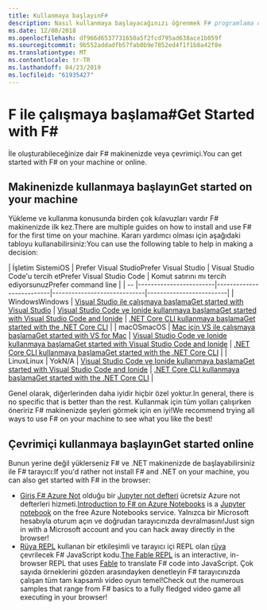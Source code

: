 ```yaml
---
title: Kullanmaya başlayınF#
description: Nasıl kullanmaya başlayacağınızı öğrenmek F# programlama dilidir.
ms.date: 12/08/2018
ms.openlocfilehash: df966d6537731650a5f2fcd795ad638ace1b059f
ms.sourcegitcommit: 9b552addadfb57fab0b9e7852ed4f1f1b8a42f8e
ms.translationtype: MT
ms.contentlocale: tr-TR
ms.lasthandoff: 04/23/2019
ms.locfileid: "61935427"
---
```

# <a name="get-started-with-f"></a><span data-ttu-id="e44fe-103">F ile çalışmaya başlama\#</span><span class="sxs-lookup"><span data-stu-id="e44fe-103">Get Started with F\#</span></span>

<span data-ttu-id="e44fe-104">İle oluşturabileceğinize dair F# makinenizde veya çevrimiçi.</span><span class="sxs-lookup"><span data-stu-id="e44fe-104">You can get started with F# on your machine or online.</span></span>

## <a name="get-started-on-your-machine"></a><span data-ttu-id="e44fe-105">Makinenizde kullanmaya başlayın</span><span class="sxs-lookup"><span data-stu-id="e44fe-105">Get started on your machine</span></span>

<span data-ttu-id="e44fe-106">Yükleme ve kullanma konusunda birden çok kılavuzları vardır F# makinenizde ilk kez.</span><span class="sxs-lookup"><span data-stu-id="e44fe-106">There are multiple guides on how to install and use F# for the first time on your machine.</span></span>  <span data-ttu-id="e44fe-107">Kararı yardımcı olması için aşağıdaki tabloyu kullanabilirsiniz:</span><span class="sxs-lookup"><span data-stu-id="e44fe-107">You can use the following table to help in making a decision:</span></span>

| <span data-ttu-id="e44fe-108">İşletim Sistemi</span><span class="sxs-lookup"><span data-stu-id="e44fe-108">OS</span></span> | <span data-ttu-id="e44fe-109">Prefer Visual Studio</span><span class="sxs-lookup"><span data-stu-id="e44fe-109">Prefer Visual Studio</span></span> | <span data-ttu-id="e44fe-110">Visual Studio Code'u tercih et</span><span class="sxs-lookup"><span data-stu-id="e44fe-110">Prefer Visual Studio Code</span></span> | <span data-ttu-id="e44fe-111">Komut satırını mı tercih ediyorsunuz</span><span class="sxs-lookup"><span data-stu-id="e44fe-111">Prefer command line</span></span> |
| -- |------------------------|--------------------------|-----------------------------|-------------------------|
| <span data-ttu-id="e44fe-112">Windows</span><span class="sxs-lookup"><span data-stu-id="e44fe-112">Windows</span></span> | [<span data-ttu-id="e44fe-113">Visual Studio ile çalışmaya başlama</span><span class="sxs-lookup"><span data-stu-id="e44fe-113">Get started with Visual Studio</span></span>](get-started-visual-studio.md) | [<span data-ttu-id="e44fe-114">Visual Studio Code ve Ionide kullanmaya başlama</span><span class="sxs-lookup"><span data-stu-id="e44fe-114">Get started with Visual Studio Code and Ionide</span></span>](get-started-vscode.md) | [<span data-ttu-id="e44fe-115">.NET Core CLI kullanmaya başlama</span><span class="sxs-lookup"><span data-stu-id="e44fe-115">Get started with the .NET Core CLI</span></span>](get-started-command-line.md) |
| <span data-ttu-id="e44fe-116">macOS</span><span class="sxs-lookup"><span data-stu-id="e44fe-116">macOS</span></span> | [<span data-ttu-id="e44fe-117">Mac için VS ile çalışmaya başlama</span><span class="sxs-lookup"><span data-stu-id="e44fe-117">Get started with VS for Mac</span></span>](get-started-with-visual-studio-for-mac.md) | [<span data-ttu-id="e44fe-118">Visual Studio Code ve Ionide kullanmaya başlama</span><span class="sxs-lookup"><span data-stu-id="e44fe-118">Get started with Visual Studio Code and Ionide</span></span>](get-started-vscode.md) | [<span data-ttu-id="e44fe-119">.NET Core CLI kullanmaya başlama</span><span class="sxs-lookup"><span data-stu-id="e44fe-119">Get started with the .NET Core CLI</span></span>](get-started-command-line.md) |
| <span data-ttu-id="e44fe-120">Linux</span><span class="sxs-lookup"><span data-stu-id="e44fe-120">Linux</span></span> | <span data-ttu-id="e44fe-121">Yok</span><span class="sxs-lookup"><span data-stu-id="e44fe-121">N/A</span></span> | [<span data-ttu-id="e44fe-122">Visual Studio Code ve Ionide kullanmaya başlama</span><span class="sxs-lookup"><span data-stu-id="e44fe-122">Get started with Visual Studio Code and Ionide</span></span>](get-started-vscode.md) | [<span data-ttu-id="e44fe-123">.NET Core CLI kullanmaya başlama</span><span class="sxs-lookup"><span data-stu-id="e44fe-123">Get started with the .NET Core CLI</span></span>](get-started-command-line.md) |

<span data-ttu-id="e44fe-124">Genel olarak, diğerlerinden daha iyidir hiçbir özel yoktur.</span><span class="sxs-lookup"><span data-stu-id="e44fe-124">In general, there is no specific that is better than the rest.</span></span> <span data-ttu-id="e44fe-125">Kullanmak için tüm yolları çalışırken öneririz F# makinenizde şeyleri görmek için en iyi!</span><span class="sxs-lookup"><span data-stu-id="e44fe-125">We recommend trying all ways to use F# on your machine to see what you like the best!</span></span>

## <a name="get-started-online"></a><span data-ttu-id="e44fe-126">Çevrimiçi kullanmaya başlayın</span><span class="sxs-lookup"><span data-stu-id="e44fe-126">Get started online</span></span>

<span data-ttu-id="e44fe-127">Bunun yerine değil yüklerseniz F# ve .NET makinenizde de başlayabilirsiniz ile F# tarayıcı:</span><span class="sxs-lookup"><span data-stu-id="e44fe-127">If you'd rather not install F# and .NET on your machine, you can also get started with F# in the browser:</span></span>

* <span data-ttu-id="e44fe-128">[Giriş F# Azure Not](https://notebooks.azure.com/Microsoft/projects/2018-Intro-FSharp/html/Introduction%20to%20FSharp.ipynb) olduğu bir [Jupyter not defteri](https://jupyter.org/) ücretsiz Azure not defterleri hizmeti.</span><span class="sxs-lookup"><span data-stu-id="e44fe-128">[Introduction to F# on Azure Notebooks](https://notebooks.azure.com/Microsoft/projects/2018-Intro-FSharp/html/Introduction%20to%20FSharp.ipynb) is a [Jupyter notebook](https://jupyter.org/) on the free Azure Notebooks service.</span></span> <span data-ttu-id="e44fe-129">Yalnızca bir Microsoft hesabıyla oturum açın ve doğrudan tarayıcınızda devralmasını!</span><span class="sxs-lookup"><span data-stu-id="e44fe-129">Just sign in with a Microsoft account and you can hack away directly in the browser!</span></span>
* <span data-ttu-id="e44fe-130">[Rüya REPL](https://fable.io/repl/) kullanan bir etkileşimli ve tarayıcı içi REPL olan [rüya](https://fable.io/) çevrilecek F# JavaScript kodu.</span><span class="sxs-lookup"><span data-stu-id="e44fe-130">[The Fable REPL](https://fable.io/repl/) is an interactive, in-browser REPL that uses [Fable](https://fable.io/) to translate F# code into JavaScript.</span></span> <span data-ttu-id="e44fe-131">Çok sayıda örneklerini gözden arasındayken denetleyin F# tarayıcınızda çalışan tüm tam kapsamlı video oyun temel!</span><span class="sxs-lookup"><span data-stu-id="e44fe-131">Check out the numerous samples that range from F# basics to a fully fledged video game all executing in your browser!</span></span>
